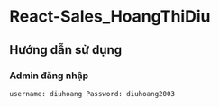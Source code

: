 # React-Sales_HoangThiDiu

## Hướng dẫn sử dụng

### Admin đăng nhập
 `username: diuhoang
 Password: diuhoang2003`
